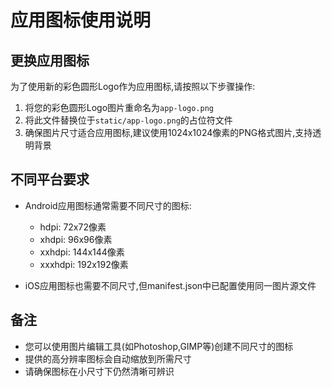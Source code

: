 # 应用图标使用说明

## 更换应用图标

为了使用新的彩色圆形Logo作为应用图标,请按照以下步骤操作:

1. 将您的彩色圆形Logo图片重命名为`app-logo.png`
2. 将此文件替换位于`static/app-logo.png`的占位符文件
3. 确保图片尺寸适合应用图标,建议使用1024x1024像素的PNG格式图片,支持透明背景

## 不同平台要求

- Android应用图标通常需要不同尺寸的图标:
  - hdpi: 72x72像素
  - xhdpi: 96x96像素
  - xxhdpi: 144x144像素
  - xxxhdpi: 192x192像素

- iOS应用图标也需要不同尺寸,但manifest.json中已配置使用同一图片源文件

## 备注

- 您可以使用图片编辑工具(如Photoshop,GIMP等)创建不同尺寸的图标
- 提供的高分辨率图标会自动缩放到所需尺寸
- 请确保图标在小尺寸下仍然清晰可辨识 
